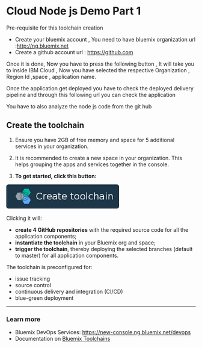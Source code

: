 # Cloud Node js Demo Part 1 

Pre-requisite  for this toolchain creation 

* Create your bluemix account , You need to have bluemix organization 
   url :http://ng.bluemix.net
* Create a github account 
   url : https://github.com
   
Once it is done, Now you have to press the following button , It will take you  to inside IBM Cloud , Now you have selected the respective Organization , Region Id ,space  , application name.

Once the application get deployed you have to check the deployed delivery pipeline and through this following url you can check the application 


You have to also analyze the node js code from the git hub 


## Create the toolchain

1. Ensure you have 2GB of free memory and space for 5 additional services in your organization.

1. It is recommended to create a new space in your organization. This helps grouping the apps and services together in the console.

1. **To get started, click this button:**

  [![Deploy To Bluemix](./.bluemix/create_toolchain_button.png)](https://new-console.ng.bluemix.net/devops/setup/deploy/?repository=https%3A//github.com/suddasgu/DreamHome_Node_Demo.git)

  Clicking it will:
  * **create 4 GitHub repositories** with the required source code for all the application components;
  * **instantiate the toolchain** in your Bluemix org and space;
  * **trigger the toolchain**, thereby deploying the selected branches (default to master) for all application components.


The toolchain is preconfigured for:

- issue tracking
- source control
- continuous delivery and integration (CI/CD)
- blue-green deployment

---

### Learn more

* Bluemix DevOps Services: https://new-console.ng.bluemix.net/devops
* Documentation on [Bluemix Toolchains][toolchains_overview_url]

<!--Links-->
[bot_github_url]: https://github.com/IBM-Bluemix/insurance-bot
[orders_github_url]: https://github.com/IBM-Bluemix/insurance-orders
[catalog_github_url]: https://github.com/IBM-Bluemix/insurance-catalog
[dashboard_github_url]: https://github.com/IBM-Bluemix/insurance-bot-dashboard
[ios_github_url]: https://github.com/IBM-Bluemix/insurance-bot-ios
[android_github_url]: https://github.com/IBM-Bluemix/insurance-bot-android
[toolchains_overview_url]: https://new-console.ng.bluemix.net/docs/toolchains/toolchains_overview.html
[toolchains_interconnect_video_url]: https://vimeo.com/156126035/8b04b8878a
[garage_method_url]: https://www.ibm.com/devops/method
